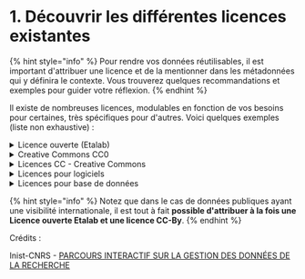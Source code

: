 # 1. Découvrir les différentes licences existantes

{% hint style="info" %}
Pour rendre vos données réutilisables, il est important d'attribuer une licence et de la mentionner dans les métadonnées qui y définira le contexte. Vous trouverez quelques recommandations et exemples pour guider votre réflexion.
{% endhint %}



Il existe de nombreuses licences, modulables en fonction de vos besoins pour certaines, très spécifiques pour d'autres. Voici quelques exemples (liste non exhaustive) :

<details>

<summary>Licence ouverte (Etalab)</summary>

En France, la réglementation stipule que la licence ouverte (Etalab) doit être attribuée aux données publiques. Cette licence ouverte, libre et gratuite est compatible avec la CC-BY 2.0, ce qui veut dire que la paternité des données devra être mentionnée en cas de réutilisation des données.

La « Licence Ouverte / Open License » présente les caractéristiques suivantes (Source : [Etalab](https://www.etalab.gouv.fr/licence-ouverte-open-licence/)) :

1. Une grande liberté de réutilisation des informations :
   * Une licence ouverte, libre et gratuite, qui apporte la sécurité juridique nécessaire aux producteurs et aux réutilisateurs des données publiques ;
   * Une licence qui promeut la réutilisation la plus large en autorisant la reproduction, la redistribution, l’adaptation et l’exploitation commerciale des données ;
   * Une licence qui s’inscrit dans un contexte international en étant compatible avec les standards des licences Open Data développées à l’étranger et notamment celles du gouvernement britannique (Open Government Licence) ainsi que les autres standards internationaux (ODC-BY, CC-BY 2.0).
2. Une exigence forte de transparence de la donnée et de qualité des sources en rendant obligatoire la mention de la paternité.
3. Une opportunité de mutualisation pour les autres données publiques en mettant en place un standard réutilisable par les collectivités territoriales qui souhaiteraient se lancer dans l’ouverture des données publiques.

<img src="../../.gitbook/assets/logo_licenceetalab.gif" alt="" data-size="original">

</details>

<details>

<summary>Creative Commons CC0</summary>

C'est une licence ouverte conçue pour les données dédiées au domaine public. Voir la [fiche ](https://creativecommons.org/publicdomain/zero/1.0/deed.fr)et le [site Creative Commons français](https://creativecommons.org/licenses/?lang=fr-FR).

</details>

<details>

<summary>Licences CC - Creative Commons</summary>

Il existe 6 licences gratuites Creative Commons combinant quatre éléments :

\- BY = attribution

\- NC = pas d'utilisation commerciale

\- SA = partage dans les mêmes conditions

\- ND = pas de modification

Voici les 6 licences Creative Commons et leurs icônes correspondantes (illustration ci-dessous) :

\- CC BY

\- CC BY-ND

\- CC BY-NC-ND

\- CC BY-NC

\- CC BY-NC-SA

\- CC BY-SA

La plus permissive est la CC BY et la plus restrictive est la CC BY-NC-ND.![](../../.gitbook/assets/Licence\_CC.png)

</details>

<details>

<summary>Licences pour logiciels</summary>

Certaines licences sont dédiées aux logiciels comme la licence de logiciel libre [GNU GPL](https://fr.wikipedia.org/wiki/Licence\_publique\_g%C3%A9n%C3%A9rale\_GNU) (GNU General Public License ou licence publique générale GNU) ou la licence de logiciel libre [CeCILL-B](https://fr.wikipedia.org/wiki/Licence\_CeCILL). Cette dernière a été créée conjointement par le CEA, le CNRS et l'INRIA ([en savoir plus](https://cecill.info)).

_“En synthétisant et après avoir écarté les paquets de documentation et de données placés sous les licences libres spécifiques (GFDL, CC-By, CC-By-SA), on constate qu’environ 60% des logiciels libres sont diffusés sous l’une des versions de la licence GNU GPL et 20% sous l’une des versions de la licence GNU LGPL.”_  [_Livret Bleu Juridique_](https://cnll.fr/media/LivretBleu\_Juridique-2eEdition\_GT-LogicielLibre\_Systematic\_Nov2016\_web.pdf)

</details>

<details>

<summary>Licences pour base de données</summary>

Il existe des licences spécifiques aux bases de données comme la licence libre [Open Database License (ODbL)](https://fr.wikipedia.org/wiki/Open\_Database\_License), [Open Data Commons](https://opendatacommons.org/licenses/by/1-0/) (ODC-by)

</details>

{% hint style="info" %}
Notez que dans le cas de données publiques ayant une visibilité internationale, il est tout à fait **possible d'attribuer à la fois une Licence ouverte Etalab et une licence CC-By**.
{% endhint %}

Crédits :

Inist-CNRS - [PARCOURS INTERACTIF SUR LA GESTION DES DONNÉES DE LA RECHERCHE](https://doranum.fr/enjeux-benefices/parcours-interactif-sur-la-gestion-des-donnees-de-la-recherche/)
